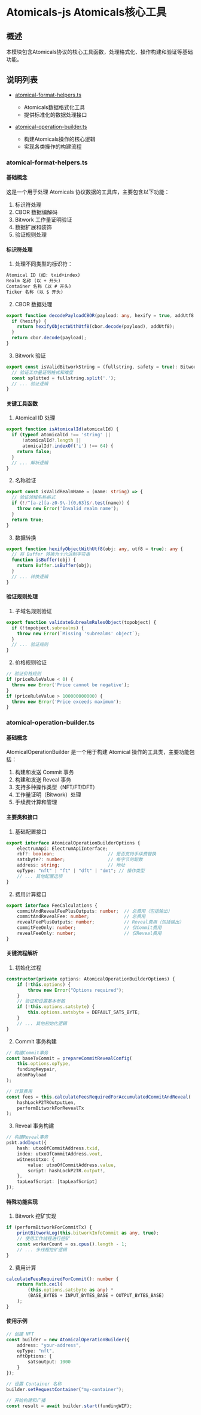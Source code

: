 # Atomicals-js Atomicals核心工具

## 概述
本模块包含Atomicals协议的核心工具函数，处理格式化、操作构建和验证等基础功能。

## 说明列表
- [atomical-format-helpers.ts](#atomical-format-helpersts)
  - Atomicals数据格式化工具
  - 提供标准化的数据处理接口

- [atomical-operation-builder.ts](#atomical-operation-builderts)
  - 构建Atomicals操作的核心逻辑
  - 实现各类操作的构建流程

### atomical-format-helpers.ts
#### 基础概念
这是一个用于处理 Atomicals 协议数据的工具库，主要包含以下功能：
1. 标识符处理
2. CBOR 数据编解码
3. Bitwork 工作量证明验证
4. 数据扩展和装饰
5. 验证规则处理

#### 标识符处理
1. 处理不同类型的标识符：
```markdown
Atomical ID (如: txid+index)
Realm 名称 (以 + 开头)
Container 名称 (以 # 开头)
Ticker 名称 (以 $ 开头)
```
2. CBOR 数据处理
```typescript
export function decodePayloadCBOR(payload: any, hexify = true, addUtf8 = false) {
  if (hexify) {
    return hexifyObjectWithUtf8(cbor.decode(payload), addUtf8);
  }
  return cbor.decode(payload);
}
```
3. Bitwork 验证
```typescript
export const isValidBitworkString = (fullstring, safety = true): BitworkInfo => {
  // 验证工作量证明格式和难度
  const splitted = fullstring.split('.');
  // ... 验证逻辑
}
```
#### 关键工具函数
1. Atomical ID 处理
```typescript
export function isAtomicalId(atomicalId) {
  if (typeof atomicalId !== 'string' || 
      !atomicalId?.length || 
      atomicalId?.indexOf('i') !== 64) {
    return false;
  }
  // ... 解析逻辑
}
```
2. 名称验证
```typescript
export const isValidRealmName = (name: string) => {
  // 验证领域名称格式
  if (!/^[a-z][a-z0-9\-]{0,63}$/.test(name)) {
    throw new Error('Invalid realm name');
  }
  return true;
}
```
3. 数据转换
```typescript
export function hexifyObjectWithUtf8(obj: any, utf8 = true): any {
  // 将 Buffer 转换为十六进制字符串
  function isBuffer(obj) {
    return Buffer.isBuffer(obj);
  }
  // ... 转换逻辑
}
```

#### 验证规则处理
1. 子域名规则验证
```typescript
export function validateSubrealmRulesObject(topobject) {
  if (!topobject.subrealms) {
    throw new Error(`Missing 'subrealms' object`);
  }
  // ... 验证规则
}
```
2. 价格规则验证
```typescript
// 验证价格规则
if (priceRuleValue < 0) {
  throw new Error('Price cannot be negative');
}
if (priceRuleValue > 100000000000) {
  throw new Error('Price exceeds maximum');
}
```

### atomical-operation-builder.ts
#### 基础概念
AtomicalOperationBuilder 是一个用于构建 Atomical 操作的工具类，主要功能包括：
1. 构建和发送 Commit 事务
2. 构建和发送 Reveal 事务
3. 支持多种操作类型（NFT/FT/DFT）
4. 工作量证明（Bitwork）处理
5. 手续费计算和管理

#### 主要类和接口
1. 基础配置接口
```typescript
export interface AtomicalOperationBuilderOptions {
    electrumApi: ElectrumApiInterface;
    rbf?: boolean;                    // 是否支持手续费替换
    satsbyte?: number;                // 每字节的聪数
    address: string;                  // 地址
    opType: "nft" | "ft" | "dft" | "dmt"; // 操作类型
    // ... 其他配置选项
}
```
2.  费用计算接口
```typescript
export interface FeeCalculations {
    commitAndRevealFeePlusOutputs: number;  // 总费用（包括输出）
    commitAndRevealFee: number;             // 总费用
    revealFeePlusOutputs: number;           // Reveal费用（包括输出）
    commitFeeOnly: number;                  // 仅Commit费用
    revealFeeOnly: number;                  // 仅Reveal费用
}
```
#### 关键流程解析
1. 初始化过程
```typescript
constructor(private options: AtomicalOperationBuilderOptions) {
    if (!this.options) {
        throw new Error("Options required");
    }
    // 验证和设置基本参数
    if (!this.options.satsbyte) {
        this.options.satsbyte = DEFAULT_SATS_BYTE;
    }
    // ... 其他初始化逻辑
}
```
2. Commit 事务构建
```typescript
// 构建Commit事务
const baseTxCommit = prepareCommitRevealConfig(
    this.options.opType,
    fundingKeypair,
    atomPayload
);

// 计算费用
const fees = this.calculateFeesRequiredForAccumulatedCommitAndReveal(
    hashLockP2TROutputLen,
    performBitworkForRevealTx
);
```
3. Reveal 事务构建
```typescript
// 构建Reveal事务
psbt.addInput({
    hash: utxoOfCommitAddress.txid,
    index: utxoOfCommitAddress.vout,
    witnessUtxo: {
        value: utxoOfCommitAddress.value,
        script: hashLockP2TR.output!,
    },
    tapLeafScript: [tapLeafScript]
});
```
#### 特殊功能实现
1. Bitwork 挖矿实现
```typescript
if (performBitworkForCommitTx) {
    printBitworkLog(this.bitworkInfoCommit as any, true);
    // 使用工作线程进行挖矿
    const workerCount = os.cpus().length - 1;
    // ... 多线程挖矿逻辑
}
```
2. 费用计算
```typescript
calculateFeesRequiredForCommit(): number {
    return Math.ceil(
        (this.options.satsbyte as any) *
        (BASE_BYTES + INPUT_BYTES_BASE + OUTPUT_BYTES_BASE)
    );
}
```
#### 使用示例
```typescript
// 创建 NFT
const builder = new AtomicalOperationBuilder({
    address: "your-address",
    opType: "nft",
    nftOptions: {
        satsoutput: 1000
    }
});

// 设置 Container 名称
builder.setRequestContainer("my-container");

// 开始构建和广播
const result = await builder.start(fundingWIF);
```

